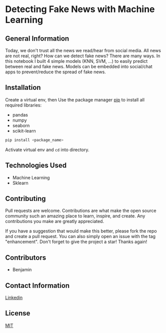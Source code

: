 # Detecting Fake News with Machine Learning

## General Information
Today, we don't trust all the news we read/hear from social media. All news are not real, right?
How can we detect fake news? There are many ways.
In this notebook I built 4 simple models (KNN, SVM, ...) to easily predict between real and fake news.
Models can be embedded into social/chat apps to prevent/reduce the
spread of fake news.

## Installation
Create a virtual env, then
Use the package manager [pip](https://pip.pypa.io/en/stable/) to install all required libraries:
- pandas
- numpy
- seaborn
- scikit-learn


```bash
pip install <package_name>
```

Activate virtual env and `cd` into directory.


## Technologies Used
- Machine Learning
- Sklearn


## Contributing
Pull requests are welcome. Contributions are what make the open source community such an amazing place to learn, inspire, and create. Any contributions you make are greatly appreciated.

If you have a suggestion that would make this better, please fork the repo and create a pull request.
You can also simply open an issue with the tag "enhancement". Don't forget to give the project a star! Thanks again!



## Contributors
- Benjamin


## Contact Information
[Linkedin](https://www.linkedin.com/in/onyedikachi-benjamin-ogbonna-218404177/)


## License
[MIT](https://choosealicense.com/licenses/mit/)
